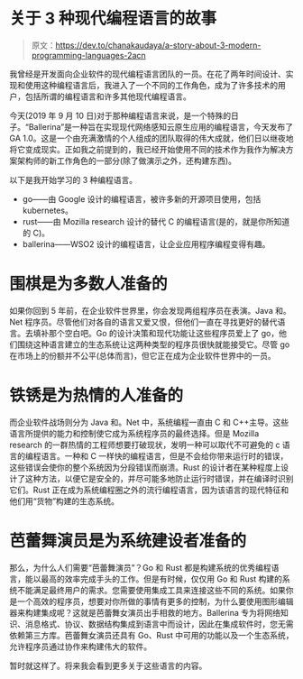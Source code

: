 # 关于 3 种现代编程语言的故事

> 原文：<https://dev.to/chanakaudaya/a-story-about-3-modern-programming-languages-2acn>

我曾经是开发面向企业软件的现代编程语言团队的一员。在花了两年时间设计、实现和使用这种编程语言后，我进入了一个不同的工作角色，成为了许多技术的用户，包括所谓的编程语言和许多其他现代编程语言。

今天(2019 年 9 月 10 日)对于那种编程语言来说，是一个特殊的日子。“Ballerina”是一种旨在实现现代网络感知云原生应用的编程语言，今天发布了 GA 1.0。这是一个由充满激情的个人组成的团队取得的伟大成就，他们日以继夜地将它变成现实。正如我之前提到的，我已经开始使用不同的技术作为我作为解决方案架构师的新工作角色的一部分(除了做演示之外，还构建东西)。

以下是我开始学习的 3 种编程语言。

*   go——由 Google 设计的编程语言，被许多新的开源项目使用，包括 kubernetes。
*   rust——由 Mozilla research 设计的替代 C 的编程语言(是的，就是你所知道的 C)。
*   ballerina——WSO2 设计的编程语言，让企业应用程序编程变得有趣。

# 围棋是为多数人准备的

如果你回到 5 年前，在企业软件世界里，你会发现两组程序员在表演。Java 和。Net 程序员。尽管他们对各自的语言又爱又恨，但他们一直在寻找更好的替代语言。去填补那个空白吧。Go 的设计决策和现代功能让这些程序员爱上了 go，他们围绕这种语言建立的生态系统让这两种类型的程序员很快就能接受它。尽管 go 在市场上的份额并不公平(总体而言)，但它正在成为企业软件世界中的一员。

# 铁锈是为热情的人准备的

而企业软件战场则分为 Java 和。Net 中，系统编程一直由 C 和 C++主导。这些语言所提供的能力和控制使它成为系统程序员的最终选择。但是 Mozilla research 的一群热情的工程师想要打破现状，发明一种可以取代不可避免的 c 语言的编程语言。一种和 C 一样快的编程语言，但是不会给你带来运行时的错误，这些错误会使你的整个系统因为分段错误而崩溃。Rust 的设计者在某种程度上设计了这种方法，以便它是安全的，并尽可能多地防止运行时错误，并在编译时识别它们。Rust 正在成为系统编程圈之外的流行编程语言，因为该语言的现代特征和他们用“货物”构建的生态系统。

# 芭蕾舞演员是为系统建设者准备的

那么，为什么人们需要“芭蕾舞演员”？Go 和 Rust 都是构建系统的优秀编程语言，能以最高的效率完成手头的工作。但是有时候，仅仅用 Go 和 Rust 构建的系统不能满足最终用户的需求。您需要使用集成工具来连接这些不同的系统。如果你是一个高效的程序员，想要对你所做的事情有更多的控制，为什么要使用图形编辑器来构建集成呢？这就是芭蕾舞女演员出手相救的地方。Ballerina 专为将网络知识、消息格式、协议、数据结构集成到语言中而设计，因此在集成软件时，您无需依赖第三方库。芭蕾舞女演员还具有 Go、Rust 中可用的功能以及一个生态系统，允许程序员通过协作来构建伟大的软件。

暂时就这样了。将来我会看到更多关于这些语言的内容。